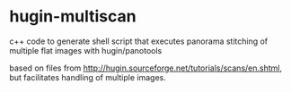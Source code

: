 # hugin-multiscan
c++ code to generate shell script that executes panorama stitching of multiple flat images with hugin/panotools

based on files from http://hugin.sourceforge.net/tutorials/scans/en.shtml, but facilitates handling of multiple images.
